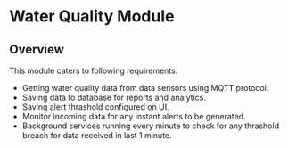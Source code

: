# Water Quality Module
## Overview
This module caters to following requirements:
- Getting water quality data from data sensors using MQTT protocol.
- Saving data to database for reports and analytics.
- Saving alert thrashold configured on UI.
- Monitor incoming data for any instant alerts to be generated.
- Background services running every minute to check for any thrashold breach for data received in last 1 minute.


